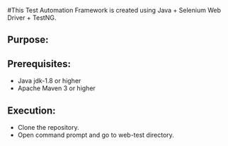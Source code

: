 #This Test Automation Framework is created using Java + Selenium Web Driver + TestNG.

Purpose:
---------------


Prerequisites:
---------------
*	Java jdk-1.8 or higher
*	Apache Maven 3 or higher

Execution:
---------------
*	Clone the repository.
*	Open command prompt and go to web-test directory.

